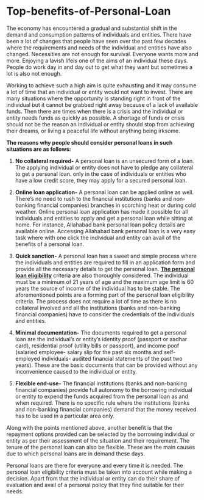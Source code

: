 # Top-benefits-of-Personal-Loan
The economy has encountered a gradual and substantial shift in the demand and consumption patterns of individuals and entities. There have been a lot of changes that people have seen over the past few decades where the requirements and needs of the individual and entities have also changed. Necessities are not enough for survival. Everyone wants more and more. Enjoying a lavish lifeis one of the aims of an individual these days. People do work day in and day out to get what they want but sometimes a lot is also not enough.

Working to achieve such a high aim is quite exhausting and it may consume a lot of time that an individual or entity would not want to invest. There are many situations where the opportunity is standing right in front of the individual but it cannot be grabbed right away because of a lack of available funds. Then there are times when there is a crisis and the individual or entity needs funds as quickly as possible. A shortage of funds or crisis should not be the reason an individual or entity should stop from achieving their dreams, or living a peaceful life without anything being irksome.

<b>The reasons why people should consider personal loans in such situations are as follows:</b>
1.	<b>No collateral required-</b>
A personal loan is an unsecured form of a loan. The applying individual or entity does not have to pledge any collateral to get a personal loan. only in the case of individuals or entities who have a low credit score, they may apply for a secured personal loan.

2.	<b>Online loan application-</b>
A personal loan can be applied online as well. There’s no need to rush to the financial institutions (banks and non-banking financial companies) branches in scorching heat or during cold weather. Online personal loan application has made it possible for all individuals and entities to apply and get a personal loan while sitting at home. For instance, Allahabad bank personal loan policy details are available online. Accessing Allahabad bank personal loan is a very easy task where with one click the individual and entity can avail of the benefits of a personal loan.

3.	<b>Quick sanction-</b>
A personal loan has a sweet and simple process where the individuals and entities are required to fill in an application form and provide all the necessary details to get the personal loan. <a href="https://www.dialabank.com/personal-loan/personal-loan-eligibility/"><b> The personal loan eligibility</b></a> criteria are also thoroughly considered. The individual must be a minimum of 21 years of age and the maximum age limit is 60 years the source of income of the individual has to be stable. The aforementioned points are a forming part of the personal loan eligibility criteria. The process does not require a lot of time as there is no collateral involved and all the institutions (banks and non-banking financial companies) have to consider the credentials of the individuals and entities.

4.	<b>Minimal documentation-</b>
The documents required to get a personal loan are the individual’s or entity’s identity proof (passport or aadhar card), residential proof (utility bills or passport), and income poof (salaried employee- salary slip for the past six months and self-employed individuals- audited financial statements of the past two years). These are the basic documents that can be provided without any inconvenience caused to the individual or entity.

5.	<b>Flexible end-use-</b>
The financial institutions (banks and non-banking financial companies) provide full autonomy to the borrowing individual or entity to expend the funds acquired from the personal loan as and when required. There is no specific rule where the institutions (banks and non-banking financial companies) demand that the money received has to be used in a particular area only.

Along with the points mentioned above, another benefit is that the repayment options provided can be selected by the borrowing individual or entity as per their assessment of the situation and their requirement. The tenure of the personal loan can also be flexible. These are the main causes due to which personal loans are in demand these days.

Personal loans are there for everyone and every time it is needed. The personal loan eligibility criteria must be taken into account while making a decision. Apart from that the individual or entity can do their share of evaluation and avail of a personal policy that they find suitable for their needs.
